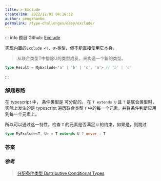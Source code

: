 ```yaml
---
title: ✔️ Exclude
createTime: 2022/12/01 04:16:32
author: pengzhanbo
permalink: /type-challenges/easy/exclude/
---
```


::: info 题目
Github: [Exclude](https://github.com/type-challenges/type-challenges/blob/main/questions/)

实现内置的`Exclude <T, U>`类型，但不能直接使用它本身。

> 从联合类型T中排除U的类型成员，来构造一个新的类型。

```ts
type Result = MyExclude<'a' | 'b' | 'c', 'a'> // 'b' | 'c'
```
:::

### 解题思路

在 typescript 中， 条件类型是 可分配的。 在 `T extends U` 且 `T` 是联合类型时，实际上发生的是 typescript 遍历联合类型 `T` 中的每一个元素，并将条件判断应用到每一个元素上。

所以可以通过这一特性，检查 `T` 的元素是否满足 `U` 的约束，如果是，则跳过 


```ts
type MyExclude<T, U> = T extends U ? never : T
```

### 答案

### 参考

> [分配条件类型 Distributive Conditional Types](https://www.typescriptlang.org/docs/handbook/2/conditional-types.html#distributive-conditional-types)
